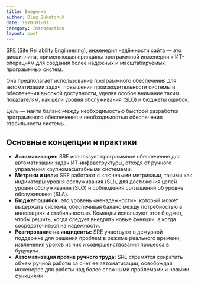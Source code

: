 ```yaml
---
title: Введение
author: Oleg Bukatchuk
date: 1970-01-01
category: Introduction
layout: post
---
```


SRE (Site Reliability Engineering), инженерия надёжности сайта — это дисциплина, применяющая принципы программной инженерии к ИТ-операциям для создания более надёжных и масштабируемых программных систем. 

Она предполагает использование программного обеспечения для автоматизации задач, повышения производительности системы и обеспечения высокой доступности, уделяя особое внимание таким показателям, как цели уровня обслуживания (SLO) и бюджеты ошибок. 

Цель — найти баланс между необходимостью быстрой разработки программного обеспечения и необходимостью обеспечения стабильности системы.

## Основные концепции и практики

- **Автоматизация:** SRE использует программное обеспечение для автоматизации задач ИТ-инфраструктуры, отходя от ручного управления крупномасштабными системами.
- **Метрики и цели:** SRE работают с ключевыми метриками, такими как индикаторы уровня обслуживания (SLI), для достижения целей уровня обслуживания (SLO) и соблюдения соглашений об уровне обслуживания (SLA).
- **Бюджет ошибок:** это уровень «ненадежности», который может выдержать система, обеспечивая баланс между потребностью в инновациях и стабильностью. Команды используют этот бюджет, чтобы решить, когда следует внедрять новые функции, а когда сосредоточиться на надежности.
- **Реагирование на инциденты:** SRE участвуют в дежурной поддержке для решения проблем в режиме реального времени, извлечения уроков из них и совершенствования процесса в будущем.
- **Автоматизация против ручного труда:** SRE стремятся сократить объем ручной работы за счет ее автоматизации, освобождая инженеров для работы над более сложными проблемами и новыми функциями.

